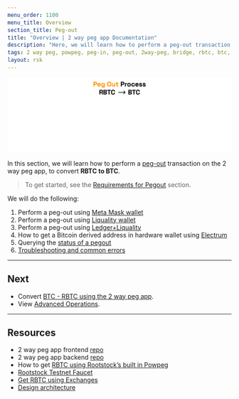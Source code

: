 ```yaml
---
menu_order: 1100
menu_title: Overview
section_title: Peg-out
title: "Overview | 2 way peg app Documentation"
description: "Here, we will learn how to perform a peg-out transaction using the 2 way peg app."
tags: 2 way peg, powpeg, peg-in, peg-out, 2way-peg, bridge, rbtc, btc, testnet, mainnet, trezor, liquality, leger, guide, setup, integrate, use
layout: rsk
---
```


![2 way peg app (peg-out)](/assets/img/guides/two-way-peg-app/pegout.gif)

In this section, we will learn how to perform a [peg-out](/guides/two-way-peg-app/glossary/) transaction on the 2 way peg app, to convert **RBTC to BTC**. 

> To get started, see the [Requirements for Pegout](/guides/two-way-peg-app/prerequisites/#requirements-for-pegout) section.

We will do the following:

1. Perform a peg-out using [Meta Mask wallet](/guides/two-way-peg-app/pegout/metamask/)
2. Perform a peg-out using [Liquality wallet](/guides/two-way-peg-app/pegout/liquality/)
3. Perform a peg-out using [Ledger+Liquality](/guides/two-way-peg-app/pegout/ledger-liquality/)
4. How to get a Bitcoin derived address in hardware wallet using [Electrum](/guides/two-way-peg-app/pegout/deriving-electrum)
5. Querying the [status of a pegout](/guides/two-way-peg-app/pegout/status)
6. [Troubleshooting and common errors](/guides/two-way-peg-app/pegout/pegout-common-errors/)

---

## Next
* Convert [BTC - RBTC using the 2 way peg app](/guides/two-way-peg-app/pegin/).
* View [Advanced Operations](/guides/two-way-peg-app/advanced-operations/).

---

## Resources
* 2 way peg app frontend [repo](https://github.com/rsksmart/2wp-app)
* 2 way peg app backend [repo](https://github.com/rsksmart/2wp-api)
* How to get [RBTC using Rootstock’s built in Powpeg](https://developers.rootstock.io/guides/get-crypto-on-rsk/powpeg-btc-rbtc/)
* [Rootstock Testnet Faucet](https://faucet.rootstock.io/)
* [Get RBTC using Exchanges](https://developers.rootstock.io/guides/get-crypto-on-rsk/rbtc-exchanges/)
* [Design architecture](/guides/two-way-peg-app/advanced-operations/design-architecture/)